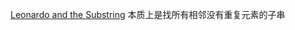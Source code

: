 [Leonardo and the Substring](https://www.hackerrank.com/contests/juniper-codesprint/challenges/leonardo-and-substring)
本质上是找所有相邻没有重复元素的子串
